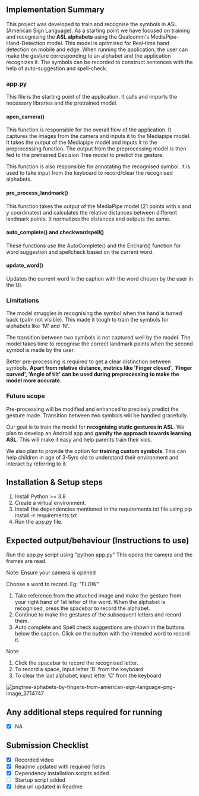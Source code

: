 ## Implementation Summary
This project was developed to train and recognise the symbols in ASL (American Sign Language). As a starting point we have focused on training and recognising the **ASL alphabets** using the Qualcomm's MediaPipe-Hand-Detection model. This model is optimized for Real‑time hand detection on mobile and edge. When running the application, the user can make the gesture corresponding to an alphabet and the application recognizes it. The symbols can be recorded to construct sentences with the help of auto-suggestion and spell-check.

### app.py
This file is the starting point of the application. It calls and imports the necessary libraries and the pretrained model. 

#### open_camera()
This function is responsible for the overall flow of the application. It captures the images from the camera and inputs it to the Mediapipe model. It takes the output of the Mediapipe model and inputs it to the preprocessing function. The output from the preprocessing model is then fed to the pretrained Decision Tree model to predict the gesture.

This function is also responsible for annotating the recognised symbol. It is used to take input from the keyboard to record/clear the recognised alphabets.

#### pre_process_landmark()
This function takes the output of the MediaPipe model (21 points with x and y coordinates) and calculates the relative distances between different landmark points. It normalizes the distances and outputs the same. 

#### auto_complete() and checkwordspell()
These functions use the AutoComplete() and the Enchant() function for word suggestion and spellcheck based on the current word.

#### update_word()
Updates the current word in the caption with the word chosen by the user in the UI. 

### Limitations
The model struggles in recognising the symbol when the hand is turned back (palm not visible). This made it tough to train the symbols for alphabets like 'M' and 'N'. 

The transition between two symbols is not captured well by the model. The model takes time to recognise the correct landmark points when the second symbol is made by the user. 

Better pre-processing is required to get a clear distinction between symbols. **Apart from relative distance, metrics like 'Finger closed', 'Finger curved', 'Angle of tilt' can be used during preprocessing to make the model more accurate.**

### Future scope
Pre-processing will be modified and enhanced to precisely predict the gesture made. Transition between two symbols will be handled gracefully. 

Our goal is to train the model for **recognising static gestures in ASL**. We plan to develop an Android app and **gamify the approach towards learning ASL**. This will make it easy and help parents train their kids.

We also plan to provide the option for **training custom symbols**. This can help children in age of 3-5yrs old to understand their environment and interact by referring to it. 

## Installation & Setup steps
<!-- 
Mention in detail how a reviewer can install and run your project. Prefereable include a script to automate the setup.
Make sure to include the pre-requisite packages/assumptions (e.g. Java, Android Studio) in detail.
-->

1) Install Python >= 3.8
2) Create a virtual environment.
3) Install the dependencies mentioned in the requirements.txt file using pip install -r requirements.txt
4) Run the app.py file. 

## Expected output/behaviour (Instructions to use)
<!-- 
Provide details of expected behaviour and output.
Mention how the reviewer can validate the prototype is doing what it is intended to.
If your prototype requires some files / data for evaluation, make sure to provide the files along with instructions on using them.
-->

Run the app.py script using "python app.py"
This opens the camera and the frames are read. 

Note: Ensure your camera is opened

Choose a word to record. Eg: "FLOW"
1) Take reference from the attached image and make the gesture from your right hand of 1st letter of the word. When the alphabet is recognised, press the spacebar to record the alphabet. 
2) Continue to make the gestures of the subsequent letters and record them. 
3) Auto complete and Spell check suggestions are shown in the buttons below the caption. Click on the button with the intended word to record it.

Note: 
1) Click the spacebar to record the recognised letter.
2) To record a space, input letter 'B' from the keyboard. 
3) To clear the last alphabet, input letter 'C' from the keyboard

![pngtree-aphabets-by-fingers-from-american-sign-language-png-image_3714747](https://github.qualcomm.com/AIBuzz2024/Sign_Language_Tutor/assets/29673/352d6a2f-e87e-48ee-b89c-2fedfe1a9b61)


## Any additional steps required for running
- [x] NA
<!-- 
Mention any additional requirements here. If not, leave the NA.
-->

## Submission Checklist
- [x] Recorded video
- [x] Readme updated with required fields
- [x] Dependency installation scripts added
- [ ] Startup script added
- [x] Idea url updated in Readme
